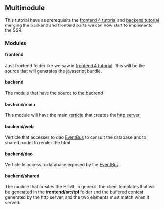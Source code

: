 ## Multimodule

This tutorial have as prerequisite the [frontend 4 tutorial](../frontend-4/readme.md) and [backend tutorial](../backend-1/readme.md) merging the backend and frontend parts we can now start to implements the SSR.

### Modules

#### frontend
Just frontend folder like we saw in [frontend 4 tutorial](../frontend-4/readme.md). This will be the source that will generates the javascript bundle.

#### backend
The module that have the source to the backend

#### backend/main
This module will have the main [verticle](https://vertx.io/docs/vertx-core/kotlin/#_verticles) that creates the [http server](https://vertx.io/docs/vertx-web/kotlin/) 

#### backend/web
Verticle that accesses to dao [EventBus](https://vertx.io/docs/vertx-core/java/#event_bus) to consult the database and to shared model to render the html

#### backend/dao
Verticle to access to database exposed by the [EventBus](https://vertx.io/docs/vertx-core/java/#event_bus)

#### backend/shared
The module that creates the HTML in general, the client templates that will be generated in the **frontend/src/tpl** folder and the [buffered](https://vertx.io/docs/vertx-core/kotlin/#_buffers) content generated by the http server, and the two elements must match when it served. 
